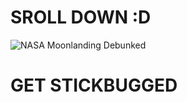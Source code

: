# SROLL DOWN :D

![NASA Moonlanding Debunked](https://media4.giphy.com/media/v1.Y2lkPTc5MGI3NjExMmk3dXA4dXhjYjAzdGJtdHc0NXp3czV2MHg0cjZieHNwbzJpa3I2YiZlcD12MV9pbnRlcm5hbF9naWZfYnlfaWQmY3Q9Zw/Y4amydtsT11DMxWCdP/giphy.gif)

# GET STICKBUGGED